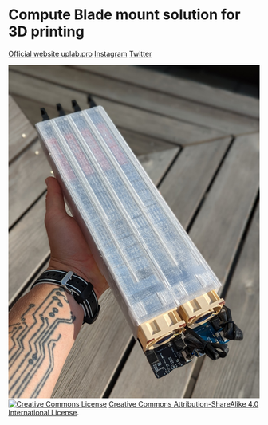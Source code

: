 # Compute Blade mount solution for 3D printing
[Official website uplab.pro](https://uplab.pro/)
[Instagram](https://www.instagram.com/uptime.lab/)
[Twitter](https://twitter.com/merocle)

![Blade Runner Home](/images/BladeRunner%20Home/BladeRunner_Home_4.jpg?raw=true "Blade Runner Home")
</br>
<a rel="license" href="https://creativecommons.org/licenses/by-sa/4.0/"><img alt="Creative Commons License" style="border-width:0" src="https://i.creativecommons.org/l/by-sa/4.0/80x15.png" /></a> <a rel="license" href="https://creativecommons.org/licenses/by-sa/4.0/">Creative Commons Attribution-ShareAlike 4.0 International License</a>.
